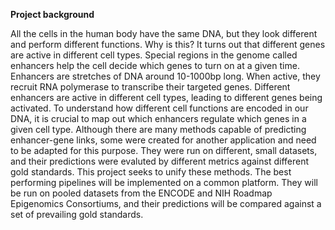 **Project background**

All the cells in the human body have the same DNA, but they look different and perform different functions. Why is this? It turns out that different genes are active in different cell types. Special regions in the genome called enhancers help the cell decide which genes to turn on at a given time. Enhancers are stretches of DNA around 10-1000bp long. When active, they recruit RNA polymerase to transcribe their targeted genes. Different enhancers are active in different cell types, leading to different genes being activated. To understand how different cell functions are encoded in our DNA, it is crucial to map out which enhancers regulate which genes in a given cell type. Although there are many methods capable of predicting enhancer-gene links, some were created for another application and need to be adapted for this purpose. They were run on different, small datasets, and their predictions were evaluted by different metrics against different gold standards. This project seeks to unify these methods. The best performing pipelines will be implemented on a common platform. They will be run on pooled datasets from the ENCODE and NIH Roadmap Epigenomics Consortiums, and their predictions will be compared against a set of prevailing gold standards. 
